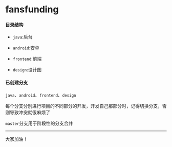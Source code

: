 # fansfunding

#### 目录结构

* `java`:后台

* `android`:安卓

* `frontend`:前端

* `design`:设计图

#### 已创建分支

`java`、`android`、`frontend`、`design`

每个分支分别进行项目的不同部分的开发，开发自己那部分时，记得切换分支，否则导致冲突就很麻烦了

`master`分支用于阶段性的分支合并

***

大家加油！

